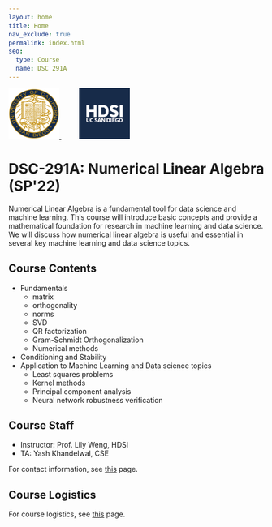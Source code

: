 ```yaml
---
layout: home
title: Home
nav_exclude: true
permalink: index.html
seo:
  type: Course
  name: DSC 291A
---
```


<div class="centered">
  <div class="center">
    <a href="http://ucsd.edu/">
    <img src="./assets/images/UCSD_Seal.png" alt="UCSD Seal"  style="width:100px;height:100px;" class="center"> 
    </a>  &nbsp;&nbsp;&nbsp;&nbsp;&nbsp;&nbsp;&nbsp;&nbsp;
    <a href="https://datascience.ucsd.edu/"><img class="logos" src="./assets/images/hdsi.png" alt="HDSI" style="width:100px;height:100px;" ></a>
  </div>
</div>


# DSC-291A: Numerical Linear Algebra (SP'22)

Numerical Linear Algebra is a fundamental tool for data science and machine learning. This course will introduce basic concepts and provide a mathematical foundation for research in machine learning and data science. We will discuss how numerical linear algebra is useful and essential in several key machine learning and data science topics.

## Course Contents
- Fundamentals
  - matrix
  - orthogonality
  - norms
  - SVD
  - QR factorization
  - Gram-Schmidt Orthogonalization
  - Numerical methods
- Conditioning and Stability
- Application to Machine Learning and Data science topics
  - Least squares problems
  - Kernel methods
  - Principal component analysis
  - Neural network robustness verification

## Course Staff

- Instructor: Prof. Lily Weng, HDSI 
- TA:  Yash Khandelwal, CSE

For contact information, see [this](staff) page.

## Course Logistics 

For course logistics, see [this](logistics) page.